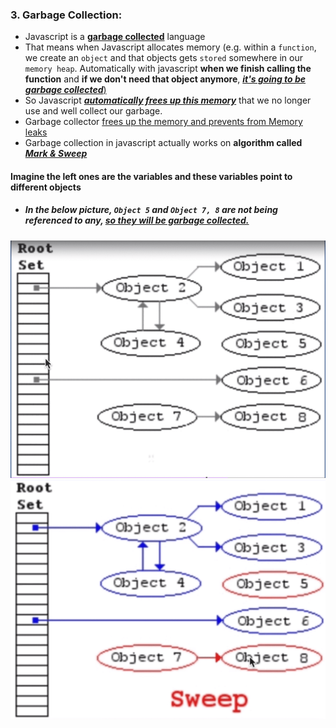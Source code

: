 ### 3. Garbage Collection:

- Javascript is a <ins>**garbage collected**</ins> language
- That means when Javascript allocates memory (e.g. within a `function`, we create an `object` and that objects gets `stored` somewhere in our `memory heap`. Automatically with javascript **when we finish calling the function** and **if we don't need that object anymore**, <ins>**_it's going to be garbage collected_**)</ins>
- So Javascript <ins>**_automatically frees up this memory_**</ins> that we no longer use and well collect our garbage.
- Garbage collector <ins>frees up the memory and prevents from Memory leaks</ins>
- Garbage collection in javascript actually works on **algorithm called** <ins>**_Mark & Sweep_**</ins>

#### Imagine the left ones are the variables and these variables point to different objects

- ##### In the below picture, `Object 5` and `Object 7, 8` are not being referenced to any, <ins>so they will be garbage collected.</ins>

![alt text](<images used/compressed Images/Mark & Sweep algorithm-1.png>)
![alt text](<images used/compressed Images/Mark & Sweep algorithm-2.png>)
